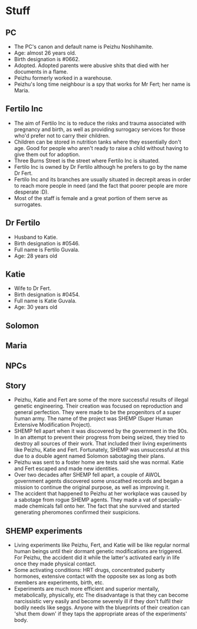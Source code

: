 # Stuff

## PC

- The PC's canon and default name is Peizhu Noshihamite.
- Age: almost 26 years old.
- Birth designation is #0662.
- Adopted. Adopted parents were abusive shits that died with her documents in a flame.
- Peizhu formerly worked in a warehouse.
- Peizhu's long time neighbour is a spy that works for Mr Fert; her name is Maria.

## Fertilo Inc

- The aim of Fertilo Inc is to reduce the risks and trauma associated with pregnancy and birth, as well as providing surrogacy services for those who'd prefer not to carry their children.
- Children can be stored in nutrition tanks where they essentially don't age. Good for people who aren't ready to raise a child without having to give them out for adoption.
- Three Burns Street is the street where Fertilo Inc is situated.
- Fertilo Inc is owned by Dr Fertilo although he prefers to go by the name Dr Fert.
- Fertilo Inc and its branches are usually situated in decrepit areas in order to reach more people in need (and the fact that poorer people are more desperate :D).
- Most of the staff is female and a great portion of them serve as surrogates.

## Dr Fertilo

- Husband to Katie.
- Birth designation is #0546.
- Full name is Fertilo Guvala.
- Age: 28 years old

## Katie

- Wife to Dr Fert.
- Birth designation is #0454.
- Full name is Katie Guvala.
- Age: 30 years old

## Solomon

## Maria

## NPCs

## Story

- Peizhu, Katie and Fert are some of the more successful results of illegal genetic engineering. Their creation was focused on reproduction and general perfection. They were made to be the progenitors of a super human army. The name of the project was SHEMP (Super Human Extensive Modification Project).
- SHEMP fell apart when it was discovered by the government in the 90s. In an attempt to prevent their progress from being seized, they tried to destroy all sources of their work. That included their living experiments like Peizhu, Katie and Fert. Fortunately, SHEMP was unsuccessful at this due to a double agent named Solomon sabotaging their plans.
- Peizhu was sent to a foster home are tests said she was normal. Katie and Fert escaped and made new identities.
- Over two decades after SHEMP fell apart, a couple of AWOL government agents discovered some unscathed records and began a mission to continue the original purpose, as well as improving it.
- The accident that happened to Peizhu at her workplace was caused by a sabotage from rogue SHEMP agents. They made a vat of specially-made chemicals fall onto her. The fact that she survived and started generating pheromones confirmed their suspicions.

## SHEMP experiments

- Living experiments like Peizhu, Fert, and Katie will be like regular normal human beings until their dormant genetic modifications are triggered. For Peizhu, the accident did it while the latter's activated early in life once they made physical contact.
- Some activating conditions: HRT drugs, concentrated puberty hormones, extensive contact with the opposite sex as long as both members are experiments, birth, etc.
- Experiments are much more efficient and superior mentally, metabolically, physically, etc The disadvantage is that they can become narcissistic very easily and become severely ill if they don't fulfil their bodily needs like seggs. Anyone with the blueprints of their creation can 'shut them down' if they taps the appropriate areas of the experiments' body.
